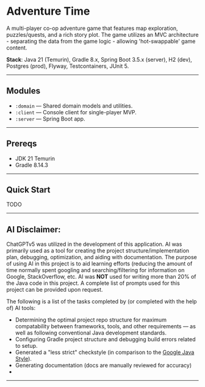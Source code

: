 # Adventure Time

A multi-player co-op adventure game that features map exploration, puzzles/quests, and a rich story plot. The game utilizes an MVC architecture - separating the data from the game logic - allowing 'hot-swappable' game content.

**Stack**: Java 21 (Temurin), Gradle 8.x, Spring Boot 3.5.x (server), H2 (dev), Postgres (prod), Flyway, Testcontainers, JUnit 5.

---

## Modules
- `:domain` — Shared domain models and utilities.
- `:client` — Console client for single-player MVP.
- `:server` — Spring Boot app.

---

## Prereqs
- JDK 21 Temurin
- Gradle 8.14.3

---

## Quick Start

TODO

---

## AI Disclaimer:

ChatGPTv5 was utilized in the development of this application. AI was primarily used as a tool for creating the project structure/implementation plan, debugging, optimization, and aiding with documentation. The purpose of using AI in this project is to aid learning efforts (reducing the amount of time normally spent googling and searching/filtering for information on Google, StackOverflow, etc. AI was **NOT** used for writing more than 20% of the Java code in this project. A complete list of prompts used for this project can be provided upon request.

The following is a list of the tasks completed by (or completed with the help of) AI tools:
- Determining the optimal project repo structure for maximum compatability between frameworks, tools, and other requirements — as well as following conventional Java development standards.
- Configuring Gradle project structure and debugging build errors related to setup.
- Generated a "less strict" checkstyle (in comparison to the [Google Java Style](https://checkstyle.sourceforge.io/google_style.html)).
- Generating documentation (docs are manually reviewed for accuracy)
-

---
